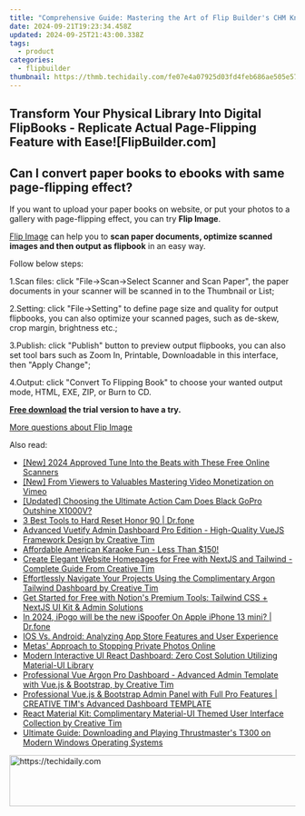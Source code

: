 ```yaml
---
title: "Comprehensive Guide: Mastering the Art of Flip Builder's CHM Knowledge Platform"
date: 2024-09-21T19:23:34.458Z
updated: 2024-09-25T21:43:00.338Z
tags:
  - product
categories:
  - flipbuilder
thumbnail: https://thmb.techidaily.com/fe07e4a07925d03fd4feb686ae505e57245e98882a78ba5795218840cbfa3c62.JPG
---
```


## Transform Your Physical Library Into Digital FlipBooks - Replicate Actual Page-Flipping Feature with Ease![FlipBuilder.com]

## Can I convert paper books to ebooks with same page-flipping effect?

If you want to upload your paper books on website, or put your photos to a gallery with page-flipping effect, you can try **Flip Image**. 

[Flip Image](https://tools.techidaily.com/flipbuilder/products/) can help you to **scan paper documents, optimize scanned images and then output as flipbook** in an easy way.

Follow below steps:

1.Scan files: click "File->Scan->Select Scanner and Scan Paper", the paper documents in your scanner will be scanned in to the Thumbnail or List;

2.Setting: click "File->Setting" to define page size and quality for output flipbooks, you can also optimize your scanned pages, such as de-skew, crop margin, brightness etc.;

3.Publish: click "Publish" button to preview output flipbooks, you can also set tool bars such as Zoom In, Printable, Downloadable in this interface, then "Apply Change";

4.Output: click "Convert To Flipping Book" to choose your wanted output mode, HTML, EXE, ZIP, or Burn to CD.

**[Free download](https://tools.techidaily.com/flipbuilder/products/) the trial version to have a try.** 

[More questions about Flip Image](https://tools.techidaily.com/flipbuilder/products/)

<ins class="adsbygoogle"
     style="display:block"
     data-ad-format="autorelaxed"
     data-ad-client="ca-pub-7571918770474297"
     data-ad-slot="1223367746"></ins>

<ins class="adsbygoogle"
     style="display:block"
     data-ad-client="ca-pub-7571918770474297"
     data-ad-slot="8358498916"
     data-ad-format="auto"
     data-full-width-responsive="true"></ins>

<span class="atpl-alsoreadstyle">Also read:</span>
<div><ul>
<li><a href="https://article-tips.techidaily.com/new-2024-approved-tune-into-the-beats-with-these-free-online-scanners/"><u>[New] 2024 Approved Tune Into the Beats with These Free Online Scanners</u></a></li>
<li><a href="https://vimeo-videos.techidaily.com/new-from-viewers-to-valuables-mastering-video-monetization-on-vimeo/"><u>[New] From Viewers to Valuables Mastering Video Monetization on Vimeo</u></a></li>
<li><a href="https://fox-access.techidaily.com/updated-choosing-the-ultimate-action-cam-does-black-gopro-outshine-x1000v/"><u>[Updated] Choosing the Ultimate Action Cam Does Black GoPro Outshine X1000V?</u></a></li>
<li><a href="https://phone-solutions.techidaily.com/3-best-tools-to-hard-reset-honor-90-drfone-by-drfone-reset-android-reset-android/"><u>3 Best Tools to Hard Reset Honor 90 | Dr.fone</u></a></li>
<li><a href="https://fox-tips.techidaily.com/advanced-vuetify-admin-dashboard-pro-edition-high-quality-vuejs-framework-design-by-creative-tim/"><u>Advanced Vuetify Admin Dashboard Pro Edition - High-Quality VueJS Framework Design by Creative Tim</u></a></li>
<li><a href="https://buynow-info.techidaily.com/affordable-american-karaoke-fun-less-than-150/"><u>Affordable American Karaoke Fun - Less Than $150!</u></a></li>
<li><a href="https://fox-tips.techidaily.com/create-elegant-website-homepages-for-free-with-nextjs-and-tailwind-complete-guide-from-creative-tim/"><u>Create Elegant Website Homepages for Free with NextJS and Tailwind - Complete Guide From Creative Tim</u></a></li>
<li><a href="https://fox-tips.techidaily.com/effortlessly-navigate-your-projects-using-the-complimentary-argon-tailwind-dashboard-by-creative-tim/"><u>Effortlessly Navigate Your Projects Using the Complimentary Argon Tailwind Dashboard by Creative Tim</u></a></li>
<li><a href="https://fox-tips.techidaily.com/get-started-for-free-with-notions-premium-tools-tailwind-css-plus-nextjs-ui-kit-and-admin-solutions/"><u>Get Started for Free with Notion's Premium Tools: Tailwind CSS + NextJS UI Kit & Admin Solutions</u></a></li>
<li><a href="https://ios-pokemon-go.techidaily.com/in-2024-ipogo-will-be-the-new-ispoofer-on-apple-iphone-13-mini-drfone-by-drfone-virtual-ios/"><u>In 2024, iPogo will be the new iSpoofer On Apple iPhone 13 mini? | Dr.fone</u></a></li>
<li><a href="https://techno-recovery.techidaily.com/1722883971736-ios-vs-android-analyzing-app-store-features-and-user-experience/"><u>IOS Vs. Android: Analyzing App Store Features and User Experience</u></a></li>
<li><a href="https://facebook.techidaily.com/metas-approach-to-stopping-private-photos-online/"><u>Metas' Approach to Stopping Private Photos Online</u></a></li>
<li><a href="https://fox-tips.techidaily.com/modern-interactive-ui-react-dashboard-zero-cost-solution-utilizing-material-ui-library/"><u>Modern Interactive UI React Dashboard: Zero Cost Solution Utilizing Material-UI Library</u></a></li>
<li><a href="https://fox-tips.techidaily.com/professional-vue-argon-pro-dashboard-advanced-admin-template-with-vuejs-and-bootstrap-by-creative-tim/"><u>Professional Vue Argon Pro Dashboard - Advanced Admin Template with Vue.js & Bootstrap, by Creative Tim</u></a></li>
<li><a href="https://fox-tips.techidaily.com/professional-vuejs-and-bootstrap-admin-panel-with-full-pro-features-creative-tims-advanced-dashboard-template/"><u>Professional Vue.js & Bootstrap Admin Panel with Full Pro Features | CREATIVE TIM's Advanced Dashboard TEMPLATE</u></a></li>
<li><a href="https://fox-tips.techidaily.com/react-material-kit-complimentary-material-ui-themed-user-interface-collection-by-creative-tim/"><u>React Material Kit: Complimentary Material-UI Themed User Interface Collection by Creative Tim</u></a></li>
<li><a href="https://hardware-help.techidaily.com/ultimate-guide-downloading-and-playing-thrustmasters-t300-on-modern-windows-operating-systems/"><u>Ultimate Guide: Downloading and Playing Thrustmaster's T300 on Modern Windows Operating Systems</u></a></li>
</ul></div>

<!-- affiliate ads begin -->
<a href="https://aligracehair.sjv.io/c/5597632/2080333/19272" target="_top" id="2080333">
  <img src="//a.impactradius-go.com/display-ad/19272-2080333" border="0" alt="https://techidaily.com" width="728" height="90"/>
</a>
<img height="0" width="0" src="https://aligracehair.sjv.io/i/5597632/2080333/19272" style="position:absolute;visibility:hidden;" border="0" />
<!-- affiliate ads end -->

